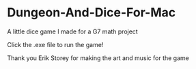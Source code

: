 # Dungeon-And-Dice-For-Mac
A little dice game I made for a G7 math project

Click the .exe file to run the game!

Thank you Erik Storey for making the art and music for the game

